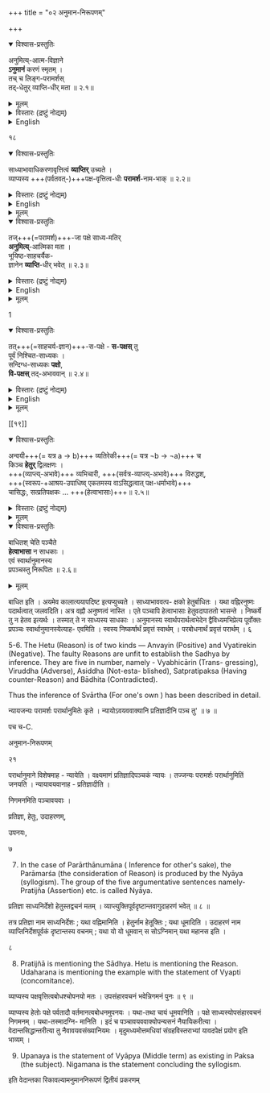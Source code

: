 +++
title = "०२ अनुमान-निरूपणम्"

+++

<details open><summary>विश्वास-प्रस्तुतिः</summary>

अनुमित्य्-आत्म-विज्ञाने  
**ऽनुमानं** करणं स्मृतम् ।  
तच् च लिङ्ग-परामर्शस्  
तद्-धेतुर् व्याप्ति-धीर् मता ॥ २.१॥
</details>

<details><summary>मूलम्</summary>

अनुमित्यात्मविज्ञानेऽनुमानं करणं स्मृतम् ।  
तच्च लिङ्गपरामर्शस्तद्धेतुर्व्याप्तिधीर्मता ॥ २.१॥
</details>

<details><summary>विस्तारः (द्रष्टुं नोद्यम्)</summary>

प्रत्यक्ष-निरूपणानन्तरम् **अनुमानं** निरूपयति — अनुमितीति ।  
**आत्म**-शब्दः स्वरूपपरः।  
**अनुमिति**-रूपे ज्ञाने **करणम् अनुमानम्** इत्य् अर्थः ।  
अनुसृत्य प्रवर्तमानं मानम् **अनुमानम्** ।  
लिङ्ग-प्रत्यक्षम् अनुसृत्य प्रवर्तमानत्वाद् अनुमानं भवति ।  
तदाह न्यायभाष्यकारः – तत्पूर्वकम् **अनुमानम्** इति ।  
योगरूढं चेदम् ।  
अतः स्मृति-प्रत्यभिज्ञयोः प्रत्यक्षानुगामित्वे ऽपि नानुमानत्वम् ।  

लिङ्गपरामर्श इति । लिङ्गस्य साध्यचिह्नभूतस्य हेतोः परामर्शः विवेचनं, साध्यव्याप्यतया पक्षवृत्तितया च विविच्य ज्ञानमित्यर्थः । व्याप्तिविशिष्टपक्षधर्मताज्ञानं परामर्श इति पर्यव- सितम् । तद्धेतुः ; परामर्शहेतुः । व्याप्तिधीः; व्याप्तिज्ञानम्। अनुमितिं प्रति व्याप्तिज्ञानं करणम् । व्यापारवदसाधारणकारणं करणम् । परामर्शो व्यापार इति प्राञ्चः। नव्यास्तु-परामर्श एव करणम् । व्यापारवत्त्वं न करणलक्षणनिविष्टम् | अपितु साधकतमं करणमित्येव तल्लक्षणम् । परामर्शजन- कतया अङ्गीकृतं व्याप्तिज्ञानं तु घटं प्रति कुलालपितेवान्यथासिद्धमित्याहुः । तत्र नव्यमतमवलम्ब्य लिङ्गपरामर्शस्यात्र करणत्वोक्तिः । १
</details>

<details><summary>English</summary>

1. Anumana (Inference) is the instrument of Anumiti (Inferential cognition). The Anumāna is defined as Linga-Paramarśa (Consideration of middle term). Vyāpti-jñāna (Apprehension of invariable con- comitance) is said to be the cause of Paramarśa (consideration). 
</details>



१८ 

<details open><summary>विश्वास-प्रस्तुतिः</summary>

साध्याभावाधिकरणावृत्तित्वं **व्याप्तिर्** उच्यते ।  
व्याप्यस्य +++(पर्वतवत्-)+++पक्ष-वृत्तित्व-धीः **परामर्श**-नाम-भाक् ॥ २.२॥
</details>

<details><summary>विस्तारः (द्रष्टुं नोद्यम्)</summary>

साहचर्यनियमो व्याप्तिरिति लक्षणे नियमपदार्थं नञ्द्रयघट विविनक्ति—साध्याभावेत्यादि । साध्यस्य वह्न्यादेर्योऽयमभावः, तदधिकरणं तटाकादिः, तदवृत्तित्वं धूमादेरिति लक्षणसमन्वयः । परामर्शलक्षणमाह- व्याप्यस्येति । व्याप्यस्य हेतोः पक्षे पर्वतादौ वर्तमानत्वधीः परामर्श इत्यर्थः । २
</details>


<details><summary>English</summary>

2. Vyapti (Invariable concomitance) is that the Hetu (Reason) does not exist where Sadhya (The property to be established) is not found. Paramarśa (consideration) is the knowledge of Vyapya (the middle term) as existing in Paksa (Minor term or the subject). 
</details>


<details><summary>मूलम्</summary>

साध्याभावाधिकरणावृत्तित्वं व्याप्तिरुच्यते ।  
व्याप्यस्य पक्षवृत्तित्वधीः परामर्शनामभाक् ॥ २.२॥
</details>

<details open><summary>विश्वास-प्रस्तुतिः</summary>

तज्+++(=परामर्श)+++-जा पक्षे साध्य-मतिर्  
**अनुमित्य्**-आत्मिका मता ।  
भूयिष्ठ-साहचर्यैक-  
ज्ञानेन **व्याप्ति**-धीर् भवेत् ॥ २.३॥
</details>

<details><summary>विस्तारः (द्रष्टुं नोद्यम्)</summary>

तज्जा ; परामर्शजा । पक्षे; पर्वतादौ । साध्यस्य वयादेः मतिः अनुमितिरित्यर्थः । व्याप्तिज्ञानोत्पत्तौ कारणमाह-भूयिष्ठेति । साहचर्य सामानाधिकरण्यम् ; भूयिष्ठेन साहचर्यज्ञानेन, साहचर्यस्य भूयो-दर्शनेनेत्यर्थः । ३ 
</details>

<details><summary>English</summary>

3. Anumiti is the Cognition produced by Paramarśa, with reference to the fact that Sadhya is existant in Paksa (the subject ). Vyāpti-jñana (Apprehension of invariable concomitance) springs from frequent observation of Sadhya and Reason as invariably concomitant each other. 
</details>


<details><summary>मूलम्</summary>

तज्जा पक्षे साध्यमतिरनुमित्यात्मिका मता ।  
भूयिष्ठसाहचर्यैकज्ञानेन व्याप्तिधीर्भवेत् ॥ २.३॥
</details>


1 



<details open><summary>विश्वास-प्रस्तुतिः</summary>

तत्+++(=साहचर्य-ज्ञान)+++-स-पक्षे - **स-पक्षस्** तु  
पूर्वं निश्चित-साध्यकः ।  
सन्दिग्ध-साध्यकः **पक्षो**,  
**वि-पक्षस्** तद्-अभाववान् ॥ २.४॥
</details>

<details><summary>विस्तारः (द्रष्टुं नोद्यम्)</summary>

तत् ; साहचर्यज्ञानम् ।  
निश्चितसाध्यवान् सपक्षः, यथा धूमेन वह्नौ साध्ये महानसादिः ।  
संदिग्धसाध्यवान् पक्षः, यथा तत्रैव पर्वतादिः । निश्चित- साध्याभाववान् विपक्षः, यथा तत्रैव हृदादिः । ४ 
</details>

<details><summary>English</summary>

4. That observation should be held in Sapakṣa (Definite instance). The Sapaksa is that in which the Sadhya is definitely known to have existed. The Pakṣa (the minor term or the subject) is that in which the existence of Sadhya is doubtful. The Vipakṣa (the nagative instance) is that in which Sadhya is known definitely non-existent. 
</details>


<details><summary>मूलम्</summary>

तत्सपक्षे सपक्षस्तु पूर्वं निश्चितसाध्यकः ।  
सन्दिग्धसाध्यकः पक्षो विपक्षस्तदभाववान् ॥ २.४॥
</details>


[[१९]] 




<details open><summary>विश्वास-प्रस्तुतिः</summary>

अन्वयी+++(= यत्र a → b)+++ व्यतिरेकी+++(= यत्र ¬b → ¬a)+++ च  
किञ्च **हेतुर्** द्विलक्षणः ।  
+++(व्याप्त्य्-अभावे)+++ व्यभिचारी, +++(सर्वत्र-व्याप्त्य्-अभावे)+++ विरुद्धश्,  
+++(स्वरूप-+आश्रय-उपाधिष्व् एकतमस्य वाऽसिद्धत्वात् पक्ष-धर्माभावे)+++  
चासिद्धः, सत्प्रतिपक्षकः  … +++(हेत्वाभासाः)+++॥ २.५॥
</details>

<details><summary>विस्तारः (द्रष्टुं नोद्यम्)</summary>

हेतुं विभजते- अन्वयीति ।  
**अन्वयो** नाम  
"यत्-सत्त्वे यत्-सत्त्वम्" इत्यभिलप्यः साहचर्य-नियमः ।  
यथा धूम-सत्त्वे वह्निसत्त्वम् ।  
तद्वान् हेतुर् **अन्वयीत्य्** उच्यते । 

व्यतिरेको नाम "यदभावे यदभाव" इत्यभिलप्यः साहचर्यनियमः ।  
यथा वह्न्यभावे धूमाभावः । तद्वान् व्यतिरेकी हेतुः ।  

द्विलक्षणः द्विरूपः ।  

व्याप्तिः, पक्ष-धर्मता चेति द्वयम् अप्य् अनुमानाङ्गम् ।  
तत्रोभयोर् अन्यतरस्य वा विरहे  
हेतवो दुष्टा भवन्तीति  
ते **हेत्वाभासा** इत्युच्यन्ते ।  
हेतुवद् आपाततो भासन्त इति **हेत्वाभासाः** ।  
तान् आह- व्यभिचारीति । 

**व्यभिचारो** ऽनियमः ।  
हेतुसाध्ययोः साहचर्ये योऽयमनियमः स **व्यभिचारः** ।  
तद्वान् हेतुर्व्यभिचारी ।  
स _एवानैकान्तिक_ इत्यप्युच्यते ।  
यथा- "पर्वतो धूमवान् वह्नेः" इत्यत्र  
"यत्र यत्र वह्निः तत्र तत्र धूम" इति नियमो वक्तुं न शक्यते,  
अयोगोले वह्निमत्यपि धूमादृष्टेः ।  
अतोऽत्र वह्निर् व्यभिचारी हेतुः ।  

**विरुद्ध** इति ।  
साध्याभाव-व्याप्तो हेतुर् **विरुद्धः** । [[२०]]  
यथा- "शब्दो नित्यः कार्यत्वात्" इत्यत्र  
कार्यत्व-रूपो हेतुः  
साध्याभावेन नित्यत्वाभावेन व्याप्तो भवति । 

**असिद्ध** इति ।  
स च त्रिधा- स्व-रूपासिद्धः, आश्रयासिद्धः, व्याप्यत्वासिद्धश्चेति ।  

तत्र प्रथमो यथा- जीवोऽनित्यः, चाक्षुषत्वात् घटवत् इति ।  
अत्र जीवे पक्षे चाक्षुषत्वं स्वरूपतोऽसिद्धमिति नानुमानं प्रभवति ।  

द्वितीयो यथा - गगनारविन्दं सुरभि, अरविन्दत्वात् इत्य्-अत्र  
आश्रय-भूतं गगनारविन्दम् अप्रसिद्धम् । 

सोपाधिकस् तृतीयः ।  
यथा- यज्ञियपशुहिंसा अधर्मावहा, हिंसात्वात् इत्यत्र  
निषिद्धत्वम् उपाधिः ।  
तद्-विशिष्टत्वाद् अयं व्याप्यत्वासिद्धो हेतुः ।  
साध्य-व्यापकत्वे सति साधनाव्यापकत्वम् _उपाधिः_   
+++(यथा - "यत्र धूमस् तत्रार्द्रेन्धन-संयोग" इति **साध्य-व्यापकता**।  
"यत्र वह्निस् तत्रार्द्रेन्धनसंयोगो नास्ति - अयो-गोलके यथा" इति **साधनाव्यापकता**)+++।  

**सत्-प्रतिपक्षकः**;  
सन् प्रतिपक्षः साध्याभाव-साधको हेतुर् यस्य स **सत्-प्रतिपक्षकः** ।  
अयं प्रकरण-सम इत्य् अप्य् उच्यते ।  
यथा - शब्दो नित्यः, श्रावणत्वात् इत्युक्ते,  
शब्दो ऽनित्यः कार्यत्वाद् इत्य्  
अनित्यत्व-रूपस्य साध्याभावस्य साधको हेतुः कार्यत्वम् इति । ५ 
</details>


<details><summary>मूलम्</summary>

अन्वयी व्यतिरेकी च किञ्च हेतुर्द्विलक्षणः ।  
व्यभिचारी विरुद्धश्चासिद्धः सत्प्रतिपक्षकः ॥ २.५॥
</details>


<details open><summary>विश्वास-प्रस्तुतिः</summary>

बाधितश् चेति पञ्चैते  
**हेत्वाभासा** न साधकाः ।  
एवं स्वार्थानुमानस्य  
प्रपञ्चस्तु निरूपितः ॥ २.६॥
</details>

<details><summary>मूलम्</summary>

बाधितश्चेति पञ्चैते हेत्वाभासा न साधकाः ।  
एवं स्वार्थानुमानस्य प्रपञ्चस्तु निरूपितः ॥ २.६॥
</details>



बाधित इति । अयमेव कालात्ययापदिष्ट इत्यप्युच्यते । साध्याभाववत्प- क्षको हेतुर्बाधितः । यथा वह्निरनुष्णः पदार्थत्वात् जलवदिति। अत्र वह्नौ अनुष्णत्वं नास्ति । एते पञ्चापि हेत्वाभासाः हेतुवदापाततो भासन्ते । निष्कर्षे तु न हेतव इत्यर्थः । तस्मात् ते न साध्यस्य साधकाः । अनुमानस्य स्वार्थपरार्थत्वभेदेन द्वैविध्यमभिप्रेत्य पूर्वोक्तः प्रपञ्चः स्वार्थानुमानस्येत्याह- एवमिति । स्वस्य निष्कर्षार्थं प्रवृत्तं स्वार्थम् । परबोधनार्थं प्रवृत्तं परार्थम् । ६ 

5-6. The Hetu (Reason) is of two kinds — Anvayin (Positive) and Vyatirekin (Negative). The faulty Reasons are unfit to establish the Sadhya by inference. They are five in number, namely - Vyabhicārin (Trans- gressing), Viruddha (Adverse), Asiddha (Not-esta- blished), Satpratipaksa (Having counter-Reason) and Bādhita (Contradicted). 

Thus the inference of Svārtha (For one's own ) has been described in detail. 

न्यायजन्यः परामर्शः परार्थानुमितेः कृते । न्यायोऽवयववाक्यानि प्रतिज्ञादीनि पञ्च तु' ॥ ७ ॥ 

पच च-C. 

अनुमान-निरूपणम् 

२१ 

परार्थानुमाने विशेषमाह - न्यायेति । वक्ष्यमाणं प्रतिज्ञादिपञ्चकं न्यायः । तज्जन्यः परामर्शः परार्थानुमितिं जनयति । न्यायावयवानाह - प्रतिज्ञादीति । 

निगमनमिति पञ्चावयवाः । 

प्रतिज्ञा, हेतुः, उदाहरणम्, 

उपनयः, 

७ 

7. In the case of Parārthānumāna ( Inference for other's sake), the Parāmarśa (the consideration of Reason) is produced by the Nyāya (syllogism). The group of the five argumentative sentences namely- Pratijña (Assertion) etc. is called Nyāya. 

प्रतिज्ञा साध्यनिर्देशो हेतुस्तद्वचनं मतम् । व्याप्त्युक्तिपूर्वदृष्टान्तवागुदाहरणं भवेत् ॥ ८ ॥ 

तत्र प्रतिज्ञा नाम साध्यनिर्देशः ; यथा वह्निमानिति । हेतुर्नाम हेतूक्तिः ; यथा धूमादिति । उदाहरणं नाम व्याप्तिनिर्देशपूर्वकं दृष्टान्तस्य वचनम् ; यथा यो यो धूमवान् स सोऽग्निमान् यथा महानस इति । 

८ 

8. Pratijñā is mentioning the Sādhya. Hetu is mentioning the Reason. Udaharana is mentioning the example with the statement of Vyapti (concomitance). 

व्याप्यस्य पक्षवृत्तित्वबोधश्चोपनयो मतः । उपसंहारवचनं भवेन्निगमनं पुनः ॥ ९ ॥ 

व्याप्यस्य हेतोः पक्षे पर्वतादौ वर्तमानत्वबोधनमुपनयः । यथा-तथा चायं धूमवानिति । पक्षे साध्यस्योपसंहारवचनं निगमनम् । यथा-तस्मादग्नि- मानिति । इदं च पञ्चावयववाक्योपन्यसनं नैयायिकरीत्या । वेदान्तसिद्धान्तरीत्या तु नैवावयवसंख्यानियमः । मृदुमध्यमोत्तमधियां संग्रहविस्तराभ्यां यावदपेक्षं प्रयोग इति भाव्यम् । 

9. Upanaya is the statement of Vyāpya (Middle term) as existing in Paksa (the subject). Nigamana is the statement concluding the syllogism. 

इति वेदान्तका रिकावल्यामनुमाननिरूपणं द्वितीयं प्रकरणम् 
